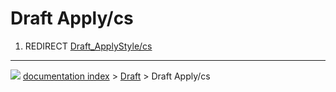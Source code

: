 # Draft Apply/cs
1.  REDIRECT [Draft_ApplyStyle/cs](Draft_ApplyStyle/cs.md)



---
![](images/Right_arrow.png) [documentation index](../README.md) > [Draft](Draft_Workbench.md) > Draft Apply/cs
